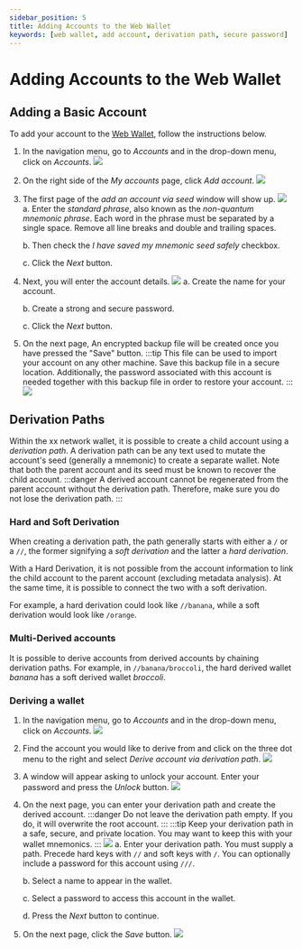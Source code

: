 ```yaml
---
sidebar_position: 5
title: Adding Accounts to the Web Wallet
keywords: [web wallet, add account, derivation path, secure password]
---
```


# Adding Accounts to the Web Wallet

## Adding a Basic Account

To add your account to the [Web Wallet](https://wallet.xx.network/), follow the instructions below.

1.  In the navigation menu, go to *Accounts* and in the drop-down menu,
    click on *Accounts*.
    ![](@site/static/img/Explorer_-_Top_Menu_Accounts_-_Accounts.png)
2.  On the right side of the *My accounts* page, click *Add account*.
    ![](@site/static/img/Xx_network_Explorer-_Account_Page.png)
3.  The first page of the *add an account via seed* window will show up.
    ![](@site/static/img/Add_an_Account_Via_Seed.png)
    a.  Enter the *standard phrase*, also known as the *non-quantum
        mnemonic phrase*. Each word in the phrase must be separated by a single space. 
        Remove all line breaks and double and trailing spaces.

    b.  Then check the *I have saved my mnemonic seed safely* checkbox.

    c.  Click the *Next* button.

4.  Next, you will enter the account details.
    ![](@site/static/img/Add_an_Account_Via_Seed_-_Account_details.png)
    a.  Create the name for your account.

    b.  Create a strong and secure password.

    c.  Click the *Next* button.

5.  On the next page, An encrypted backup file will be created once you have pressed the "Save" button. 
    :::tip 
    This file can be used to import your account on any other machine. Save this backup file in a secure location. Additionally, the password associated with this account is needed together with this backup file in order to restore your account.
    :::
    ![](@site/static/img/Add_an_Account_Via_Seed_-_Save.png)

## Derivation Paths

Within the xx network wallet, it is possible to create a child account
using a *derivation path*. A derivation path can be any text used to
mutate the account's seed (generally a mnemonic) to create a separate
wallet. Note that both the parent account and its seed must be known to
recover the child account.
:::danger
A derived account cannot be regenerated from the parent account without 
the derivation path. Therefore, make sure you do not lose the derivation path.
:::

### Hard and Soft Derivation

When creating a derivation path, the path generally starts with either a `/`
or a `//`, the former signifying a *soft derivation* and the latter a *hard
derivation*.

With a Hard Derivation, it is not possible from the account information
to link the child account to the parent account (excluding metadata
analysis). At the same time, it is possible to connect the two with a
soft derivation.

For example, a hard derivation could look like `//banana`, while a soft derivation
would look like `/orange`.

### Multi-Derived accounts

It is possible to derive accounts from derived accounts by chaining
derivation paths. For example, in `//banana/broccoli`, the hard derived wallet *banana* has a
soft derived wallet *broccoli*.

### Deriving a wallet

1.  In the navigation menu, go to *Accounts* and in the drop-down menu,
    click on *Accounts*.
    ![](@site/static/img/Explorer_-_Top_Menu_Accounts_-_Accounts.png)
2.  Find the account you would like to derive from and click on the
    three dot menu to the right and select *Derive account via
    derivation path*.
    ![](@site/static/img/Explorer_-_My_accounts_three_dot_menu_derive_account_via_derivation_path.png)
3.  A window will appear asking to unlock your account. Enter your
    password and press the *Unlock* button.
    ![](@site/static/img/Explorer_-_Unlock_account_to_derive_account_from_pair.png)
4.  On the next page, you can enter your derivation path and create the
    derived account.
    :::danger
    Do not leave the derivation path empty. If you do, it will overwrite the root account.
    :::
    :::tip
    Keep your derivation path in a safe, secure, and private location. You may want to keep this with your wallet mnemonics.
    :::
    ![](@site/static/img/Explorer_-_Derive_Account_from_Pair.png)
    a.  Enter your derivation path. You must supply a path. Precede hard
        keys with `//` and soft keys with `/`. You can optionally include a
        password for this account using `///`.
          
    b.  Select a name to appear in the wallet.

    c.  Select a password to access this account in the wallet.

    d.  Press the *Next* button to continue.

5.  On the next page, click the *Save* button.
    ![](@site/static/img/Explorer_-_Save_derived_account.png)
